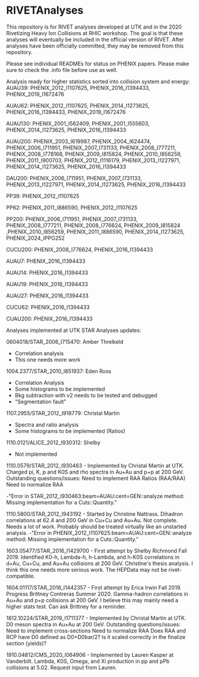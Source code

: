 # RIVETAnalyses
This repository is for RIVET analyses developed at UTK and in the 2020 Rivetizing Heavy Ion Collisions at RHIC workshop.  The goal is that these analyses will eventually be included in the official version of RIVET.  After analyses have been officially committed, they may be removed from this repository.

Please see individual READMEs for status on PHENIX papers.  Please make sure to check the .info file before use as well.

Analysis ready for higher statistics sorted into collision system and energy: 
AUAU39:  PHENIX_2012_I1107625, PHENIX_2016_I1394433, PHENIX_2019_I1672476

AUAU62: PHENIX_2012_I1107625, PHENIX_2014_I1273625, PHENIX_2016_I1394433, PHENIX_2019_I1672476

AUAU130: PHENIX_2001_I562409, PHENIX_2001_I555603, PHENIX_2014_I1273625, PHENIX_2016_I1394433
 
AUAU200: PHENIX_2003_I619987, PHENIX_2004_I624474, PHENIX_2006_I711951, PHENIX_2007_I731133, PHENIX_2008_I777211, PHENIX_2008_I778168,  PHENIX_2009_I815824, PHENIX_2010_I856259, PHENIX_2011_I900703, PHENIX_2012_I1116179, PHENIX_2013_I1227971, PHENIX_2014_I1273625, PHENIX_2016_I1394433

DAU200: PHENIX_2006_I711951, PHENIX_2007_I731133, PHENIX_2013_I1227971, PHENIX_2014_I1273625, PHENIX_2016_I1394433

PP39: PHENIX_2012_I1107625

PP62: PHENIX_2011_I886590, PHENIX_2012_I1107625 

PP200: PHENIX_2006_I711951, PHENIX_2007_I731133, PHENIX_2008_I777211, PHENIX_2008_I776624, PHENIX_2009_I815824 ,PHENIX_2010_I856259, PHENIX_2011_I886590, PHENIX_2014_I1273625, PHENIX_2024_IPPG252

CUCU200: PHENIX_2008_I776624, PHENIX_2016_I1394433

AUAU7: PHENIX_2016_I1394433

AUAU14: PHENIX_2016_I1394433

AUAU19: PHENIX_2016_I1394433

AUAU27: PHENIX_2016_I1394433

CUCU62: PHENIX_2016_I1394433

CUAU200: PHENIX_2016_I1394433


Analyses implemented at UTK
STAR Analyses updates: 

0604018/STAR_2006_I715470: Amber Threlkeld
- Correlation analysis
- This one needs more work

1004.2377/STAR_2010_I851937: Eden Ross
- Correlation Analysis
- Some histograms to be implemented
- Bkg subtraction with v2 needs to be tested and debugged
- "Segmentation fault"

1107.2955/STAR_2012_I918779: Christal Martin
- Spectra and ratio analysis
- Some histograms to be implemented (Ratios)

1110.0121/ALICE_2012_I930312: Shelby
- Not implemented

1110.0579/STAR_2012_I930463 - Implemented by Christal Martin at UTK. Charged pi, K, p and K0S and rho spectra in Au+Au and p+p at 200 GeV.
Outstanding questions/issues:
Need to implement RAA Ratios (RAA/RAA)
Need to normalize RAA

-"Error in STAR_2012_I930463:beam=AUAU:cent=GEN::analyze method: Missing implementation for a Cuts::Quantity."

1110.5800/STAR_2012_I943192 - Started by Christine Nattrass.  Dihadron correlations at 62.4 and 200 GeV in Cu+Cu and Au+Au.  Not complete.  Needs a lot of work.  Probably should be treated virtually like an unstarted analysis.
-"Error in PHENIX_2012_I1107625:beam=AUAU:cent=GEN::analyze method: Missing implementation for a Cuts::Quantity."

1603.05477/STAR_2016_I1429700 - First attempt by Shelby Richmond Fall 2019.  Identified K0-h, Lambda-h, h-Lambda, and h-K0S correlations in d+Au, Cu+Cu, and Au+Au collisions at 200 GeV.  Christine's thesis analysis.  I think this one needs more serious work.  The HEPData may not be rivet-compatible.

1604.01117/STAR_2016_I1442357 - First attempt by Erica Irwin Fall 2019.  Progress Brittney Contreras Summer 2020.  Gamma-hadron correlations in Au+Au and p+p collisions at 200 GeV.  I believe this may mainly need a higher stats test.  Can ask Brittney for a reminder.

1812.10224/STAR_2019_I1711377 - Implemented by Christal Martin at UTK.  D0 meson spectra in Au+Au at 200 GeV.
Outstanding questions/issues:
Need to implement cross-sections
Need to normalize RAA
Does RAA and RCP have D0 defined as D0+D0bar/2? Is it scaled correctly in the finalize section (yields)?

1910.04812/CMS_2020_I064906 - Implemented by Lauren Kasper at Vanderbilt.  Lambda, K0S, Omega, and Xi production in pp and pPb collisions at 5.02.  Request input from Lauren.

